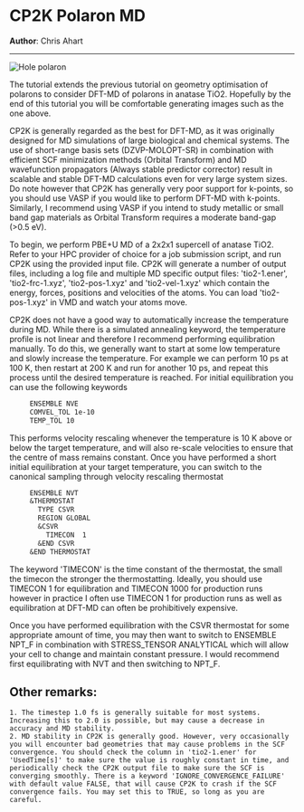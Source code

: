 # CP2K Polaron MD

__Author__: Chris Ahart
-- -

![Hole polaron](https://www.westlake.edu.cn/campuslife/yungu/202212/W020221205545093655086.png)

The tutorial extends the previous tutorial on geometry optimisation of polarons to consider DFT-MD of polarons in anatase TiO2. Hopefully by the end of this tutorial you will be comfortable generating images such as the one above.

CP2K is generally regarded as the best for DFT-MD, as it was originally designed for MD simulations of large biological and chemical systems. The use of short-range basis sets (DZVP-MOLOPT-SR) in combination with efficient SCF minimization methods (Orbital Transform) and MD wavefunction propagators (Always stable predictor corrector) result in scalable and stable DFT-MD calculations even for very large system sizes. Do note however that CP2K has generally very poor support for k-points, so you should use VASP if you would like to perform DFT-MD with k-points. Similarly, I recommend using VASP if you intend to study metallic or small band gap materials as Orbital Transform requires a moderate band-gap (>0.5 eV). 

To begin, we perform PBE+U MD of a 2x2x1 supercell of anatase TiO2. Refer to your HPC provider of choice for a job submission script, and run CP2K using the provided input file. CP2K will generate a number of output files, including a log file and multiple MD specific output files: 'tio2-1.ener', 'tio2-frc-1.xyz', 'tio2-pos-1.xyz' and 'tio2-vel-1.xyz' which contain the energy, forces, positions and velocities of the atoms. You can load 'tio2-pos-1.xyz' in VMD and watch your atoms move.

CP2K does not have a good way to automatically increase the temperature during MD. While there is a simulated annealing keyword, the temperature profile is not linear and therefore I recommend performing equilibration manually. To do this, we generally want to start at some low temperature and slowly increase the temperature. For example we can perform 10 ps at 100 K, then restart at 200 K and run for another 10 ps, and repeat this process until the desired temperature is reached. For initial equilibration you can use the following keywords
```txt
     ENSEMBLE NVE
     COMVEL_TOL 1e-10
     TEMP_TOL 10
```
This performs velocity rescaling whenever the temperature is 10 K above or below the target temperature, and will also re-scale velocities to ensure that the centre of mass remains constant. Once you have performed a short initial equilibration at your target temperature, you can switch to the canonical sampling through velocity rescaling thermostat
```txt
     ENSEMBLE NVT
     &THERMOSTAT
       TYPE CSVR
       REGION GLOBAL
       &CSVR
         TIMECON  1
       &END CSVR
     &END THERMOSTAT
```

The keyword 'TIMECON' is  the time constant of the thermostat, the small the timecon the stronger the thermostatting. Ideally, you should use TIMECON 1 for equilibration and TIMECON 1000 for production runs however in practice I often use TIMECON 1 for production runs as well as equilibration at DFT-MD can often be prohibitively expensive.

Once you have performed equilibration with the CSVR thermostat for some appropriate amount of time, you may then want to switch to ENSEMBLE NPT_F in combination with STRESS_TENSOR ANALYTICAL which will allow your cell to change and maintain constant pressure. I would recommend first equilibrating with NVT and then switching to NPT_F.

## Other remarks:
```
1. The timestep 1.0 fs is generally suitable for most systems. Increasing this to 2.0 is possible, but may cause a decrease in accuracy and MD stability. 
2. MD stability in CP2K is generally good. However, very occasionally you will encounter bad geometries that may cause problems in the SCF convergence. You should check the column in 'tio2-1.ener' for 'UsedTime[s]' to make sure the value is roughly constant in time, and periodically check the CP2K output file to make sure the SCF is converging smoothly. There is a keyword 'IGNORE_CONVERGENCE_FAILURE' with default value FALSE, that will cause CP2K to crash if the SCF convergence fails. You may set this to TRUE, so long as you are careful. 
```